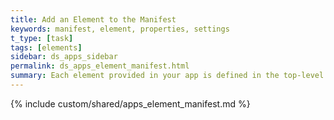```yaml
---
title: Add an Element to the Manifest
keywords: manifest, element, properties, settings
t_type: [task]
tags: [elements]
sidebar: ds_apps_sidebar
permalink: ds_apps_element_manifest.html
summary: Each element provided in your app is defined in the top-level manifest.json, within the elements array.  Each element is a single object in the array, and specifies the name, location, and settings of the element. Once you define the element, you then define the properties that make up the settings.
---
```

{% include custom/shared/apps_element_manifest.md %}